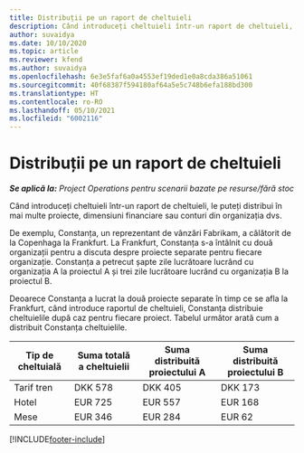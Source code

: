 ```yaml
---
title: Distribuții pe un raport de cheltuieli
description: Când introduceți cheltuieli într-un raport de cheltuieli, le puteți distribui în mai multe proiecte, persoane juridice sau conturi din organizația dvs.
author: suvaidya
ms.date: 10/10/2020
ms.topic: article
ms.reviewer: kfend
ms.author: suvaidya
ms.openlocfilehash: 6e3e5faf6a0a4553ef19ded1e0a8cda386a51061
ms.sourcegitcommit: 40f68387f594180af64a5e5c748b6efa188bd300
ms.translationtype: HT
ms.contentlocale: ro-RO
ms.lasthandoff: 05/10/2021
ms.locfileid: "6002116"
---
```

# <a name="distributions-on-an-expense-report"></a>Distribuții pe un raport de cheltuieli

_**Se aplică la:** Project Operations pentru scenarii bazate pe resurse/fără stoc_

Când introduceți cheltuieli într-un raport de cheltuieli, le puteți distribui în mai multe proiecte, dimensiuni financiare sau conturi din organizația dvs.

De exemplu, Constanța, un reprezentant de vânzări Fabrikam, a călătorit de la Copenhaga la Frankfurt. La Frankfurt, Constanța s-a întâlnit cu două organizații pentru a discuta despre proiecte separate pentru fiecare organizație. Constanța a petrecut șapte zile lucrătoare lucrând cu organizația A la proiectul A și trei zile lucrătoare lucrând cu organizația B la proiectul B.

Deoarece Constanța a lucrat la două proiecte separate în timp ce se afla la Frankfurt, când introduce raportul de cheltuieli, Constanța distribuie cheltuielile după caz pentru fiecare proiect. Tabelul următor arată cum a distribuit Constanța cheltuielile.

| Tip de cheltuială | Suma totală a cheltuielii | Suma distribuită proiectului A | Suma distribuită proiectului B |
|--------------|----------------------|---------------------------------|---------------------------------|
| Tarif tren   | DKK 578              | DKK 405                         | DKK 173                         |
| Hotel        | EUR 725              | EUR 557                         | EUR 168                         |
| Mese        | EUR 346              | EUR 284                         | EUR 62                          |


[!INCLUDE[footer-include](../includes/footer-banner.md)]